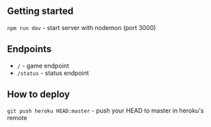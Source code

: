## Getting started
`npm run dev` - start server with nodemon (port 3000)

## Endpoints
- `/` - game endpoint
- `/status` - status endpoint

## How to deploy
`git push heroku HEAD:master` - push your HEAD to master in heroku's remote 
